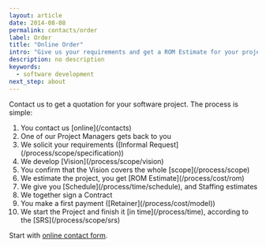 ```yaml
---
layout: article
date: 2014-08-08
permalink: contacts/order
label: Order
title: "Online Order"
intro: "Give us your requirements and get a ROM Estimate for your project, today"
description: no description
keywords:
  - software development
next_step: about
---
```


Contact us to get a quotation for your software project. The process is simple:

<ol>
        <li>You contact us [online](/contacts)</li>
        <li>One of our Project Managers gets back to you</li>
        <li>We solicit your requirements ([Informal Request](/process/scope/specification))</li>
        <li>We develop [Vision](/process/scope/vision)</li>
        <li>You confirm that the Vision covers the whole [scope](/process/scope)</li>
        <li>We estimate the project, you get [ROM Estimate](/process/cost/rom)</li>
        <li>We give you [Schedule](/process/time/schedule), and Staffing estimates</li>
        <li>We together sign a Contract</li>
        <li>You make a first payment ([Retainer](/process/cost/model))</li>
        <li>We start the Project and finish it [in time](/process/time),
            according to the [SRS](/process/scope/srs)</li>
    </ol>

Start with [online contact form](/contacts).
